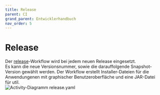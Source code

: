 ```yaml
---
title: Release
parent: CI
grand_parent: Entwicklerhandbuch
nav_order: 5
---
```

# Release
Der [release](https://github.com/weichware10/repo-utils/blob/main/workflows/release.yaml)-Workflow wird bei jedem neuen Release eingesetzt.  
Es kann die neue Versionsnummer, sowie die darauffolgende Snapshot-Version gewählt werden. Der Workflow erstellt Installer-Dateien für die Anwendungenen mit graphischer Benutzeroberfläche und eine JAR-Datei für util.  
![Activity-Diagramm release.yaml](https://raw.githubusercontent.com/weichware10/repo-utils/main/diagrams/release.svg)

